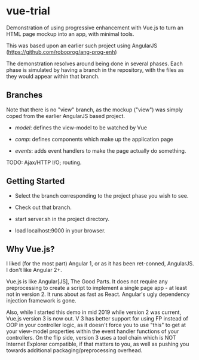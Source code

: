# vue-trial

Demonstration of using progressive enhancement with Vue.js
to turn an HTML page mockup into an app, with minimal tools.

This was based upon an earlier such project using AngularJS
(https://github.com/roboprog/ang-prog-enh)

The demonstration resolves around being done in several phases.
Each phase is simulated by having a branch in the repository,
with the files as they would appear within that branch.


## Branches

Note that there is no "view" branch, as the mockup ("view") was simply coped
from the earlier AngularJS based project.

* *model*: defines the view-model to be watched by Vue

* *comp*: defines components which make up the application page

* *events*: adds event handlers to make the page actually do something.

TODO: Ajax/HTTP I/O; routing.

## Getting Started

* Select the branch corresponding to the project phase you wish to see.

* Check out that branch.

* start server.sh in the project directory.

* load localhost:9000 in your browser.

## Why Vue.js?

I liked (for the most part) Angular 1, or as it has been ret-conned, AngularJS.
I don't like Angular 2+.

Vue.js is like Angular[JS], The Good Parts.
It does not require any preprocessing to create a script
to implement a single page app - at least not in version 2.
It runs about as fast as React.
Angular's ugly dependency injection framework is gone.

Also, while I started this demo in mid 2019 while version 2 was current,
Vue.js version 3 is now out.
V 3 has better support for using FP instead of OOP
in your controller logic,
as it doesn't force you to use "this" to get at your view-model properties
within the event handler functions of your controllers.
On the flip side,
version 3 uses a tool chain which is NOT Internet Explorer compatible,
if that matters to you,
as well as pushing you towards additional packaging/preprocessing overhead.

